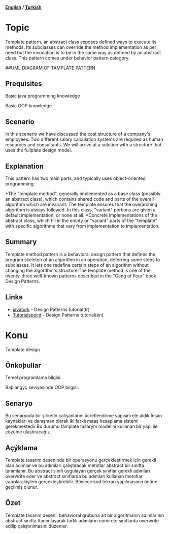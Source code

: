 #### [English](#topic) / [Turkish](#konu)

# Topic

Template pattern, an abstract class exposes defined ways to execute its methods. Its subclasses can override the method implementation as per need but the invocation is to be in the same way as defined by an abstract class. This pattern comes under behavior pattern category.

##UML DIAGRAM OF TAMPLATE PATTERN

## Prequisites

Basic java programming knowledge

Basic OOP knowledge


## Scenario
    
In this scenario we have discussed the cost structure of a company's employees. Two different salary calculation systems are required as human resources and consultants. We will arrive at a solution with a structure that uses the fullplate design model.


## Explanation

This pattern has two main parts, and typically uses object-oriented programming:

*The "template method", generally implemented as a base class (possibly an abstract class), which contains shared code and parts of the overall algorithm which are invariant. The template ensures that the overarching algorithm is always followed. In this class, "variant" portions are given a default implementation, or none at all.
*Concrete implementations of the abstract class, which fill in the empty or "variant" parts of the "template" with specific algorithms that vary from implementation to implementation.

## Summary

Template method pattern is a behavioral design pattern that defines the program skeleton of an algorithm in an operation, deferring some steps to subclasses. It lets one redefine certain steps of an algorithm without changing the algorithm's structure.The template method is one of the twenty-three well-known patterns described in the "Gang of Four" book Design Patterns.
## Links

* [javaturk](http://www.javaturk.org/tasarim-kaliplari-factory-method-uretici-metot-i/) - Design Patterns tutorial(tr)
* [Tutorialspoint](https://www.tutorialspoint.com/design_pattern/factory_pattern.htm) - Design Patterns tutorial(en)


# Konu
Tamplate design

## Önkoþullar
Temel programlama bilgisi.

Baþlangýç seviyesinde OOP bilgisi.

## Senaryo

Bu senaryoda bir şirketin çalışanlarını ücretlendirme yapısını ele aldık.İnsan kaynakları ve danışman olarak iki farklı maaş hesaplama sistemi gerekmektedir.Bu durumu tamplate tasarým modelini kullanan bir yapı ile çözüme ulaştıracağız.

## Açýklama

Template tasarım deseninde bir operasyonu gerçekleştirmek için gerekli olan adımlar ve bu adımları çalıştıracak metotlar abstract bir sınıfta tanımlanır. Bu abstract sınıfı uygulayan gerçek sınıflar gerekli adımları overwrite eder ve abstract sınıflarda bu adımları kullanan metotlar çaprılarakişlem gerçekleştirebilir. Böylece kod tekrarı yapılmasının önüne geçilmiş olunur.

## Özet

Template tasarım deseni; behavioral grubuna ait bir algoritmanın adımlarının abstract sınıfta ttanımlayarak farklı adımların concrete sınıflarda overwrite edilip çalıştırılmasını düzenler.
